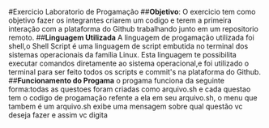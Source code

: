 #Exercicio Laboratorio de Progamação
##**Objetivo**:
 O exercicio tem como objetivo fazer os integrantes criarem um codigo e terem a primeira interação com a plataforma do Github trabalhando junto em um repositorio remoto.
##**Linguagem Utilizada**
 A linguagem de progamação utilizada foi shell,o Shell Script é uma linguagem de script embutida no terminal dos sistemas operacionais da família Linux. Esta linguagem te possibilita executar comandos diretamente ao sistema operacional,e foi utilizado o terminal para ser feito todos os scripts e commit's na plataforma do Github.
##**Funcionamento do Progama**
 o progama funciona da seguinte forma:todas as questoes foram criadas como arquivo.sh e cada questao tem o codigo de progamação refente a ela em seu arquivo.sh, o menu que tambem é um arquivo.sh exibe uma mensagem sobre qual questão vc deseja fazer e assim vc digita 
